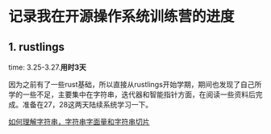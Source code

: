 # 记录我在开源操作系统训练营的进度

## 1. rustlings
time: 3.25-3.27.**用时3天**

因为之前有了一些rust基础，所以直接从rustlings开始学期，期间也发现了自己所学的一些不足，主要集中在字符串，迭代器和智能指针方面，在阅读一些资料后完成。准备在27，28这两天陆续系统学习一下。

[如何理解字符串，字符串字面量和字符串切片](https://yl4869.github.io/posts/rust/string_str/) 
